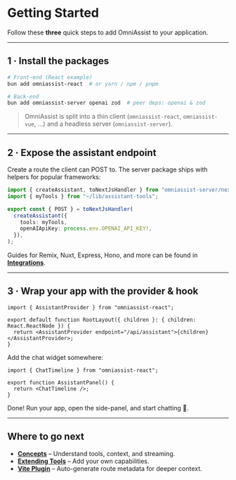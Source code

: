 # Getting Started

Follow these **three** quick steps to add OmniAssist to your application.

---

## 1 · Install the packages

```bash
# Front-end (React example)
bun add omniassist-react  # or yarn / npm / pnpm

# Back-end
bun add omniassist-server openai zod  # peer deps: openai & zod
```

> OmniAssist is split into a thin client (`omniassist-react`, `omniassist-vue`, …) and a headless
> server (`omniassist-server`).

---

## 2 · Expose the assistant endpoint

Create a route the client can POST to. The server package ships with helpers for popular frameworks:

```ts title="/app/api/assistant/route.ts" lineNumbers
import { createAssistant, toNextJsHandler } from "omniassist-server/next-js";
import { myTools } from "~/lib/assistant-tools";

export const { POST } = toNextJsHandler(
  createAssistant({
    tools: myTools,
    openAIApiKey: process.env.OPENAI_API_KEY!,
  }),
);
```

Guides for Remix, Nuxt, Express, Hono, and more can be found in **[Integrations](integrations.md)**.

---

## 3 · Wrap your app with the provider & hook

```tsx title="/app/layout.tsx" lineNumbers
import { AssistantProvider } from "omniassist-react";

export default function RootLayout({ children }: { children: React.ReactNode }) {
  return <AssistantProvider endpoint="/api/assistant">{children}</AssistantProvider>;
}
```

Add the chat widget somewhere:

```tsx title="/app/components/AssistantPanel.tsx"
import { ChatTimeline } from "omniassist-react";

export function AssistantPanel() {
  return <ChatTimeline />;
}
```

Done! Run your app, open the side-panel, and start chatting 🎉.

---

## Where to go next

- **[Concepts](concepts.md)** – Understand tools, context, and streaming.
- **[Extending Tools](extending-tools.md)** – Add your own capabilities.
- **[Vite Plugin](vite-plugin.md)** – Auto-generate route metadata for deeper context.
